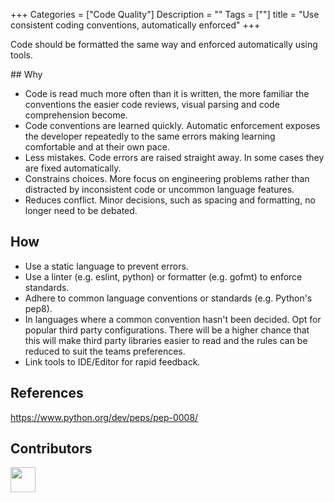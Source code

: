 +++
Categories = ["Code Quality"]
Description = ""
Tags = [""]
title = "Use consistent coding conventions, automatically enforced"
+++

Code should be formatted the same way and enforced automatically using tools.

## Why

* Code is read much more often than it is written, the more familiar the conventions the easier code reviews, visual parsing and code comprehension become.
* Code conventions are learned quickly. Automatic enforcement exposes the developer repeatedly to the same errors making learning comfortable and at their own pace.
* Less mistakes. Code errors are raised straight away. In some cases they are fixed automatically.
* Constrains choices. More focus on engineering problems rather than distracted by inconsistent code or uncommon language features.
* Reduces conflict. Minor decisions, such as spacing and formatting, no longer need to be debated.

## How

* Use a static language to prevent errors.
* Use a linter (e.g. eslint, python) or formatter (e.g. gofmt) to enforce standards.
* Adhere to common language conventions or standards (e.g. Python's pep8).
* In languages where a common convention hasn't been decided. Opt for popular third party configurations. There will be a higher chance that this will make third party libraries easier to read and the rules can be reduced to suit the teams preferences.
* Link tools to IDE/Editor for rapid feedback.

 
[//]: # "## Content"

[//]: # "Code is read much more often than it is written. So it should be that care it taken "

[//]: # "Consistent code helps everyone on the team by reducing. "

[//]: # "1. Show autofixing functionlity is eslint."

[//]: # "It is significantly harder as a team to decide on possibly unknown individual rules from scratch and build your own standard."

[//]: # "Gofmt's style is no one's favorite, yet gofmt is everyone's favorite."


## References

https://www.python.org/dev/peps/pep-0008/

## Contributors

<a class="contributor" alt="Adam Craven" href="https://github.com/adamcraven">
  <img src="https://github.com/adamcraven.png?size=80" width="40">
</a>
